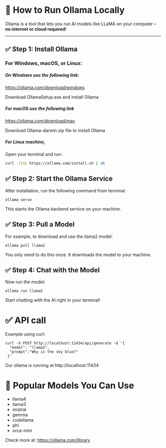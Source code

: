 # 🦙 How to Run Ollama Locally

Ollama is a tool that lets you run AI models like LLaMA on your computer – **no internet or cloud required**!

---

## ✅ Step 1: Install Ollama

### For Windows, macOS, or Linux:

##### On Windows use the following link:

https://ollama.com/download/windows

Download OllamaSetup.exe and install Ollama

##### For macOS use the following link

https://ollama.com/download/mac

Download Ollama-darwin.zip file to install Ollama

##### For Linux machine,

Open your terminal and run:

```bash
curl -fsSL https://ollama.com/install.sh | sh
```

## ✅ Step 2: Start the Ollama Service

After installation, run the following command from terminal:
```
ollama serve
```
This starts the Ollama backend service on your machine.

## ✅ Step 3: Pull a Model

For example, to download and use the llama2 model:

```
ollama pull llama2
```
You only need to do this once. It downloads the model to your machine.

## ✅ Step 4: Chat with the Model

Now run the model:
```
ollama run llama2
```
Start chatting with the AI right in your terminal!


#  ✅ API call

Example using curl:
```
curl -X POST http://localhost:11434/api/generate -d '{
  "model": "llama2",
  "prompt":"Why is the sky blue?"
 }'
```
 Our ollama is running at http://localhost:11434

# 🚀 Popular Models You Can Use

- llama4
- llama3
- mistral
- gemma
- codellama
- phi
- orca-mini
  
Check more at: https://ollama.com/library
